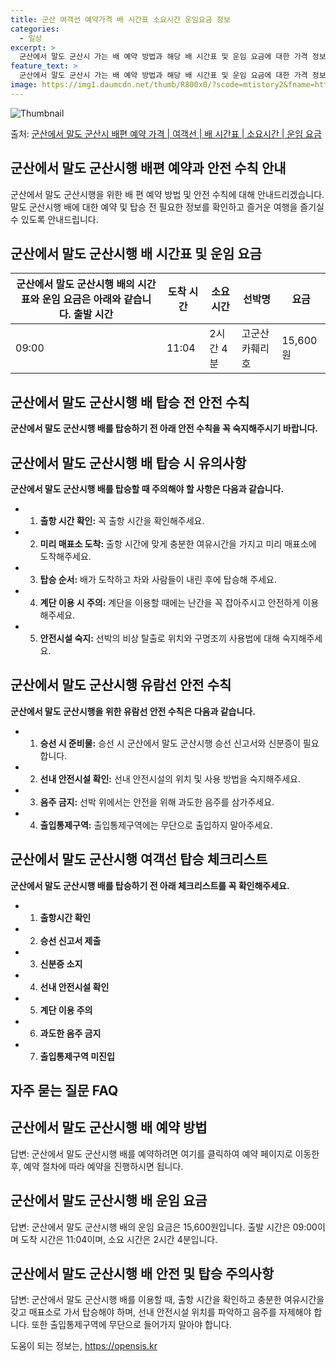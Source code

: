 ```yaml
---
title: 군산 여객선 예약가격 배 시간표 소요시간 운임요금 정보
categories:
  - 일상
excerpt: >
  군산에서 말도 군산시 가는 배 예약 방법과 해당 배 시간표 및 운임 요금에 대한 가격 정보를 안내 드리겠습니다. 안전하고 재밋는 말도 군산시행 여행을 위해 아래 정보 참고하시기 바랍니다. 말도 군산시행 배편 예약하기 👈 클릭군산에서 말도 군산시행 배 시간표출발 시간도착 시간소요 시간선박명요금09:0011:042시간 4분고군산카훼리호15,600원말도 군산시행 배편 예약하기 👈 클릭군산에서 말도 군산시행 여객선 탑승 시 이용수칙군산에서 말도 군산시행 배를 탑승할 때 주의해아할 사항들을 소개합니다. 중요한 내용 1) 군산에서 말도 군산시행 배 출항시간을 꼭 확인해 주세요. 2) 출항 시간이 가까워지면 혼잡할 수 있으니 미리 매표소로 가 충분한 여유시간을 가지세요. 3) 배가 도착하고 차와 사람들이 내린 후에 ..
feature_text: >
  군산에서 말도 군산시 가는 배 예약 방법과 해당 배 시간표 및 운임 요금에 대한 가격 정보를 안내 드리겠습니다. 안전하고 재밋는 말도 군산시행 여행을 위해 아래 정보 참고하시기 바랍니다. 말도 군산시행 배편 예약하기 👈 클릭군산에서 말도 군산시행 배 시간표출발 시간도착 시간소요 시간선박명요금09:0011:042시간 4분고군산카훼리호15,600원말도 군산시행 배편 예약하기 👈 클릭군산에서 말도 군산시행 여객선 탑승 시 이용수칙군산에서 말도 군산시행 배를 탑승할 때 주의해아할 사항들을 소개합니다. 중요한 내용 1) 군산에서 말도 군산시행 배 출항시간을 꼭 확인해 주세요. 2) 출항 시간이 가까워지면 혼잡할 수 있으니 미리 매표소로 가 충분한 여유시간을 가지세요. 3) 배가 도착하고 차와 사람들이 내린 후에 ..
image: https://img1.daumcdn.net/thumb/R800x0/?scode=mtistory2&fname=https%3A%2F%2Fblog.kakaocdn.net%2Fdn%2FCopqc%2FbtsHDdCpyO4%2FDYJhwYsNwOosnTmNfvEtO1%2Fimg.webp
---
```


![Thumbnail](https://img1.daumcdn.net/thumb/R800x0/?scode=mtistory2&fname=https%3A%2F%2Fblog.kakaocdn.net%2Fdn%2FCopqc%2FbtsHDdCpyO4%2FDYJhwYsNwOosnTmNfvEtO1%2Fimg.webp)

<p>출처: <a href="https://opensis.kr/entry/%EA%B5%B0%EC%82%B0%EC%97%90%EC%84%9C-%EB%A7%90%EB%8F%84-%EA%B5%B0%EC%82%B0%EC%8B%9C-%EB%B0%B0%ED%8E%B8-%EC%98%88%EC%95%BD-%EA%B0%80%EA%B2%A9-%EC%97%AC%EA%B0%9D%EC%84%A0-%EB%B0%B0-%EC%8B%9C%EA%B0%84%ED%91%9C-%EC%86%8C%EC%9A%94%EC%8B%9C%EA%B0%84-%EC%9A%B4%EC%9E%84-%EC%9A%94%EA%B8%88" rel="dofollow">군산에서 말도 군산시 배편 예약 가격 | 여객선 | 배 시간표 | 소요시간 | 운임 요금</a> </p>

## 군산에서 말도 군산시행 배편 예약과 안전 수칙 안내



군산에서 말도 군산시행을 위한 배 편 예약 방법 및 안전 수칙에 대해 안내드리겠습니다. 말도 군산시행 배에 대한 예약 및 탑승 전 필요한
정보를 확인하고 즐거운 여행을 즐기실 수 있도록 안내드립니다.



## 군산에서 말도 군산시행 배 시간표 및 운임 요금

군산에서 말도 군산시행 배의 시간표와 운임 요금은 아래와 같습니다.  **출발 시간** | **도착 시간** | **소요 시간** | **선박명** | **요금**  
---|---|---|---|---  
09:00 | 11:04 | 2시간 4분 | 고군산카훼리호 | 15,600원  
  


## 군산에서 말도 군산시행 배 탑승 전 안전 수칙

**군산에서 말도 군산시행 배를 탑승하기 전 아래 안전 수칙을 꼭 숙지해주시기 바랍니다.**

## 군산에서 말도 군산시행 배 탑승 시 유의사항

**군산에서 말도 군산시행 배를 탑승할 때 주의해야 할 사항은 다음과 같습니다.**

  * 1) **출항 시간 확인:** 꼭 출항 시간을 확인해주세요.
  * 2) **미리 매표소 도착:** 출항 시간에 맞게 충분한 여유시간을 가지고 미리 매표소에 도착해주세요.
  * 3) **탑승 순서:** 배가 도착하고 차와 사람들이 내린 후에 탑승해 주세요.
  * 4) **계단 이용 시 주의:** 계단을 이용할 때에는 난간을 꼭 잡아주시고 안전하게 이용해주세요.
  * 5) **안전시설 숙지:** 선박의 비상 탈출로 위치와 구명조끼 사용법에 대해 숙지해주세요.

## 군산에서 말도 군산시행 유람선 안전 수칙

**군산에서 말도 군산시행을 위한 유람선 안전 수칙은 다음과 같습니다.**

  * 1) **승선 시 준비물:** 승선 시 군산에서 말도 군산시행 승선 신고서와 신분증이 필요합니다.
  * 2) **선내 안전시설 확인:** 선내 안전시설의 위치 및 사용 방법을 숙지해주세요.
  * 3) **음주 금지:** 선박 위에서는 안전을 위해 과도한 음주를 삼가주세요.
  * 4) **출입통제구역:** 출입통제구역에는 무단으로 출입하지 말아주세요.

## 군산에서 말도 군산시행 여객선 탑승 체크리스트

**군산에서 말도 군산시행 배를 탑승하기 전 아래 체크리스트를 꼭 확인해주세요.**

  * 1) **출항시간 확인**
  * 2) **승선 신고서 제출**
  * 3) **신분증 소지**
  * 4) **선내 안전시설 확인**
  * 5) **계단 이용 주의**
  * 6) **과도한 음주 금지**
  * 7) **출입통제구역 미진입**



## 자주 묻는 질문 FAQ

## 군산에서 말도 군산시행 배 예약 방법

답변: 군산에서 말도 군산시행 배를 예약하려면 여기를 클릭하여 예약 페이지로 이동한 후, 예약 절차에 따라 예약을 진행하시면 됩니다.

## 군산에서 말도 군산시행 배 운임 요금

답변: 군산에서 말도 군산시행 배의 운임 요금은 15,600원입니다. 출발 시간은 09:00이며 도착 시간은 11:04이며, 소요 시간은
2시간 4분입니다.

## 군산에서 말도 군산시행 배 안전 및 탑승 주의사항

답변: 군산에서 말도 군산시행 배를 이용할 때, 출항 시간을 확인하고 충분한 여유시간을 갖고 매표소로 가서 탑승해야 하며, 선내 안전시설
위치를 파악하고 음주를 자제해야 합니다. 또한 출입통제구역에 무단으로 들어가지 말아야 합니다.



 

도움이 되는 정보는, <a href="https://opensis.kr" rel="dofollow">https://opensis.kr</a>


